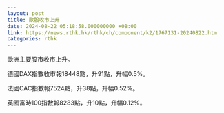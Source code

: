 ```yaml
---
layout: post
title: 歐股收市上升
date: 2024-08-22 05:18:58.000000000 +08:00
link: https://news.rthk.hk/rthk/ch/component/k2/1767131-20240822.htm
categories: rthk
---
```


歐洲主要股市收市上升。

德國DAX指數收市報18448點，升91點，升幅0.5%。

法國CAC指數報7524點，升38點，升幅0.52%。

英國富時100指數報8283點，升10點，升幅0.12%。
